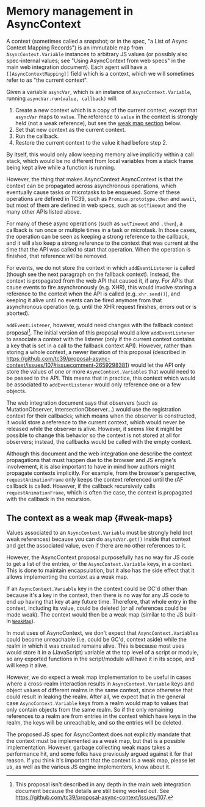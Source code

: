 # Memory management in AsyncContext

A context (sometimes called a snapshot; or in the spec, "a List of Async Context
Mapping Records") is an immutable map from `AsyncContext.Variable` instances to
arbitrary JS values (or possibly also spec-internal values; see "Using
AsyncContext from web specs" in the main web integration document). Each agent
will have a `[[AsyncContextMapping]]` field which is a context, which we will
sometimes refer to as "the current context".

Given a variable `asyncVar`, which is an instance of `AsyncContext.Variable`,
running `asyncVar.run(value, callback)` will:
1. Create a new context which is a copy of the current context, except that
   `asyncVar` maps to `value`. The reference to `value` in the context is
   strongly held (not a weak reference), but see the
   [weak map section](#weak-maps) below.
2. Set that new context as the current context.
3. Run the callback.
4. Restore the current context to the value it had before step 2.

By itself, this would only allow keeping memory alive implicitly within a call
stack, which would be no different from local variables from a stack frame being
kept alive while a function is running.

However, the thing that makes AsyncContext AsyncContext is that the context can
be propagated across asynchronous operations, which eventually cause tasks or
microtasks to be enqueued. Some of these operations are defined in TC39, such as
`Promise.prototype.then` and `await`, but most of them are defined in web specs,
such as `setTimeout` and the many other APIs listed above.

For many of these async operations (such as `setTimeout` and `.then`), a
callback is run once or multiple times in a task or microtask. In those cases,
the operation can be seen as keeping a strong reference to the callback, and it
will also keep a strong reference to the context that was current at the time
that the API was called to start that operation. When the operation is finished,
that reference will be removed.

For events, we do not store the context in which `addEventListener` is
called (though see the next paragraph on the fallback context). Instead, the
context is propagated from the web API that caused it, if any. For APIs that
cause events to fire asynchronously (e.g. XHR), this would involve storing a
reference to the context when the API is called (e.g. `xhr.send()`), and keeping
it alive until no events can be fired anymore from that asynchronous operation
(e.g. until the XHR request finishes, errors out or is aborted).

`addEventListener`, however, would need changes with the fallback context
proposal[^1]. The initial version of this proposal would allow
`addEventListener` to associate a context with the listener (only if the current
context contains a key that is set in a call to the fallback context API).
However, rather than storing a whole context, a newer iteration of this proposal
(described in https://github.com/tc39/proposal-async-context/issues/107#issuecomment-2659298381)
would let the API only store the values of one or more `AsyncContext.Variable`s
that would need to be passed to the API. This means that in practice, this
context which would be associated to `addEventListener` would only reference one
or a few objects.

[^1]: This proposal isn't described in any depth in the main web integration
document because the details are still being worked out. See
<https://github.com/tc39/proposal-async-context/issues/107>.

The web integration document says that observers (such as MutationObserver,
IntersectionObserver...) would use the registration context for their callbacks;
which means when the observer is constructed, it would store a reference to the
current context, which would never be released while the observer is alive.
However, it seems like it might be possible to change this behavior so the
context is not stored at all for observers; instead, the callbacks would be
called with the empty context.

Although this document and the web integration one describe the context
propagations that must happen due to the browser and JS engine's involvement,
it is also important to have in mind how authors might propagate contexts
implicitly. For example, from the browser's perspective, `requestAnimationFrame`
only keeps the context referenced until the rAF callback is called. However, if
the callback recursively calls `requestAnimationFrame`, which is often the case,
the context is propagated with the callback in the recursion.

## The context as a weak map {#weak-maps}

Values associated to an `AsyncContext.Variable` must be strongly held (not weak
references) because you can do `asyncVar.get()` inside that context and get the
associated value, even if there are no other references to it.

However, the AsyncContext proposal purposefully has no way for JS code to get a
list of the entries, or the `AsyncContext.Variable` keys, in a context. This is
done to maintain encapsulation, but it also has the side effect that it allows
implementing the context as a weak map.

If an `AsyncContext.Variable` key in the context could be GC'd other than
because it's a key in the context, then there is no way for any JS code to end
up having that key at any future time. Therefore, that whole entry in the
context, including its value, could be deleted (or all references could be made
weak). The context would then be a weak map (similar to the JS built-in
[`WeakMap`](https://developer.mozilla.org/en-US/docs/Web/JavaScript/Reference/Global_Objects/WeakMap)).

In most uses of AsyncContext, we don't expect that `AsyncContext.Variable`s
could become unreachable (i.e. could be GC'd, context aside) while the realm in
which it was created remains alive. This is because most uses would store it in
a (JavaScript) variable at the top level of a script or module, so any exported
functions in the script/module will have it in its scope, and will keep it
alive.

However, we do expect a weak map implementation to be useful in cases where a
cross-realm interaction results in `AsyncContext.Variable` keys and object
values of different realms in the same context, since otherwise that could
result in leaking the realm. After all, we expect that in the general case
`AsyncContext.Variable` keys from a realm would map to values that only contain
objects from the same realm. So if the only remaining references to a realm are
from entries in the context which have keys in the realm, the keys will be
unreachable, and so the entries will be deleted.

The proposed JS spec for AsyncContext does not explicitly mandate that the
context must be implemented as a weak map, but that is a possible
implementation. However, garbage collecting weak maps takes a performance hit,
and some folks have previously argued against it for that reason. If you think
it's important that the context is a weak map, please let us, as well as the
various JS engine implementers, know about it.